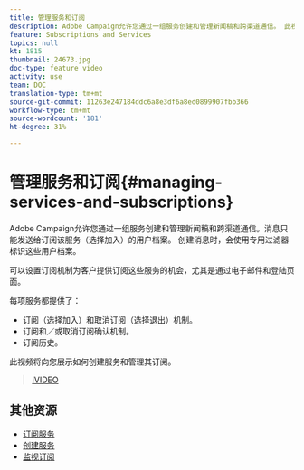 ```yaml
---
title: 管理服务和订阅
description: Adobe Campaign允许您通过一组服务创建和管理新闻稿和跨渠道通信。 此视频将向您展示如何在Adobe Campaign Standard(ACS)创建服务和管理其订阅。
feature: Subscriptions and Services
topics: null
kt: 1815
thumbnail: 24673.jpg
doc-type: feature video
activity: use
team: DOC
translation-type: tm+mt
source-git-commit: 11263e247184ddc6a8e3df6a8ed0899907fbb366
workflow-type: tm+mt
source-wordcount: '181'
ht-degree: 31%

---
```



# 管理服务和订阅{#managing-services-and-subscriptions}

Adobe Campaign允许您通过一组服务创建和管理新闻稿和跨渠道通信。消息只能发送给订阅该服务（选择加入）的用户档案。 创建消息时，会使用专用过滤器标识这些用户档案。

可以设置订阅机制为客户提供订阅这些服务的机会，尤其是通过电子邮件和登陆页面。

每项服务都提供了：

* 订阅（选择加入）和取消订阅（选择退出）机制。
* 订阅和／或取消订阅确认机制。
* 订阅历史。

此视频将向您展示如何创建服务和管理其订阅。

>[!VIDEO](https://video.tv.adobe.com/v/24673?quality=12)

## 其他资源

* [订阅服务](https://docs.adobe.com/content/help/en/campaign-standard/using/managing-processes-and-data/data-management-activities/subscription-services.html)
* [创建服务](https://docs.adobe.com/content/help/en/campaign-standard/using/profiles-and-audiences/managing-subscriptions/creating-a-service.html)
* [监视订阅](https://docs.adobe.com/content/help/en/campaign-standard/using/profiles-and-audiences/managing-subscriptions/monitoring-subscriptions.html)
